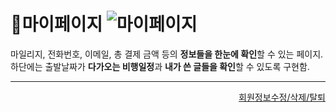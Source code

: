 # 📌마이페이지  ![마이페이지](https://user-images.githubusercontent.com/88878686/180650332-0bf3e3ed-ebc8-4f75-8152-0cc5c9090fc5.JPG)

마일리지, 전화번호, 이메일, 총 결제 금액 등의 **정보들을 한눈에 확인**할 수 있는 페이지.   
하단에는 출발날짜가 **다가오는 비행일정**과 **내가 쓴 글들을 확인**할 수 있도록 구현함.


***
<div align="right">   
  
[회원정보수정/삭제/탈퇴](https://github.com/Runu09/finalproject/blob/main/%EA%B5%AC%ED%98%84%EC%84%A4%EB%AA%85/%ED%9A%8C%EC%9B%90%EC%A0%95%EB%B3%B4.md)   

</div>
